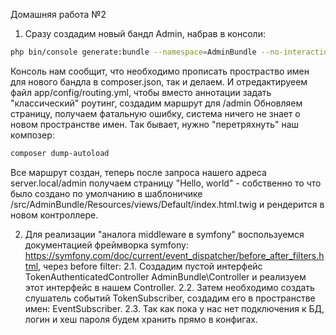 Домашняя работа №2

1. Сразу создадим новый бандл Admin, набрав в консоли:
```bash
php bin/console generate:bundle --namespace=AdminBundle --no-interaction
```
Консоль нам сообщит, что необходимо прописать простраство имен для нового бандла в composer.json, так и делаем.
И отредактируеем файл app/config/routing.yml, чтобы вместо аннотации задать "классический" роутинг, создадим маршрут для /admin
Обновляем страницу, получаем фатальную ошибку, система ничего не знает о новом пространстве имен. Так бывает, нужно "перетряхнуть" наш композер:
```bash
composer dump-autoload
```
Все маршрут создан, теперь после запроса нашего адреса server.local/admin получаем страницу "Hello, world" - собственно то что было создано по умолчанию в шаблоничике /src/AdminBundle/Resources/views/Default/index.html.twig и рендерится в новом контроллере.

2. Для реализации "аналога middleware в symfony" воспользуемся документацией фреймворка symfony: https://symfony.com/doc/current/event_dispatcher/before_after_filters.html, через before filter:
2.1. Создадим пустой интерфейс TokenAuthenticatedController AdminBundle\Controller и реализуем этот интерфейс в нашем Controller.
2.2. Затем необходимо создать слушатель событий TokenSubscriber, создадим его в пространстве имен: EventSubscriber.
2.3. Так как пока у нас нет подключения к БД, логин и хеш пароля будем хранить прямо в конфигах. 
